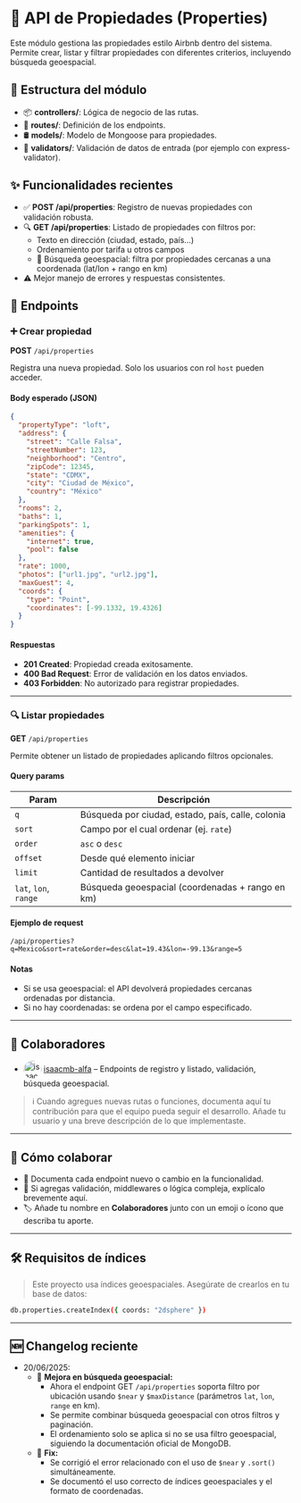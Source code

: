 # 🚀 API de Propiedades (Properties)

Este módulo gestiona las propiedades estilo Airbnb dentro del sistema. Permite crear, listar y filtrar propiedades con diferentes criterios, incluyendo búsqueda geoespacial.

## 📁 Estructura del módulo
- 📦 **controllers/**: Lógica de negocio de las rutas.
- 🔌 **routes/**: Definición de los endpoints.
- 🛢️ **models/**: Modelo de Mongoose para propiedades.
- 🧪 **validators/**: Validación de datos de entrada (por ejemplo con express-validator).

## ✨ Funcionalidades recientes
- ✅ **POST /api/properties**: Registro de nuevas propiedades con validación robusta.
- 🔍 **GET /api/properties**: Listado de propiedades con filtros por:
  - Texto en dirección (ciudad, estado, país…)
  - Ordenamiento por tarifa u otros campos
  - 📌 Búsqueda geoespacial: filtra por propiedades cercanas a una coordenada (lat/lon + rango en km)
- ⚠️ Mejor manejo de errores y respuestas consistentes.

## 📌 Endpoints

### ➕ Crear propiedad
**POST** `/api/properties`

Registra una nueva propiedad. Solo los usuarios con rol `host` pueden acceder.

#### Body esperado (JSON)

```json
{
  "propertyType": "loft",
  "address": {
    "street": "Calle Falsa",
    "streetNumber": 123,
    "neighborhood": "Centro",
    "zipCode": 12345,
    "state": "CDMX",
    "city": "Ciudad de México",
    "country": "México"
  },
  "rooms": 2,
  "baths": 1,
  "parkingSpots": 1,
  "amenities": {
    "internet": true,
    "pool": false
  },
  "rate": 1000,
  "photos": ["url1.jpg", "url2.jpg"],
  "maxGuest": 4,
  "coords": {
    "type": "Point",
    "coordinates": [-99.1332, 19.4326]
  }
}
````

#### Respuestas

* **201 Created**: Propiedad creada exitosamente.
* **400 Bad Request**: Error de validación en los datos enviados.
* **403 Forbidden**: No autorizado para registrar propiedades.

---

### 🔍 Listar propiedades

**GET** `/api/properties`

Permite obtener un listado de propiedades aplicando filtros opcionales.

#### Query params

| Param                 | Descripción                                       |
| --------------------- | ------------------------------------------------- |
| `q`                   | Búsqueda por ciudad, estado, país, calle, colonia |
| `sort`                | Campo por el cual ordenar (ej. `rate`)            |
| `order`               | `asc` o `desc`                                    |
| `offset`              | Desde qué elemento iniciar                        |
| `limit`               | Cantidad de resultados a devolver                 |
| `lat`, `lon`, `range` | Búsqueda geoespacial (coordenadas + rango en km)  |

#### Ejemplo de request

```
/api/properties?q=Mexico&sort=rate&order=desc&lat=19.43&lon=-99.13&range=5
```

#### Notas

* Si se usa geoespacial: el API devolverá propiedades cercanas ordenadas por distancia.
* Si no hay coordenadas: se ordena por el campo especificado.

---

## 👥 Colaboradores

* <img src="https://github.com/isaacmb-alfa.png" width="32" height="32" style="border-radius:50%;vertical-align:middle;" alt="isaacmb-alfa"/> [isaacmb-alfa](https://github.com/isaacmb-alfa) – Endpoints de registro y listado, validación, búsqueda geoespacial.

> ℹ️ Cuando agregues nuevas rutas o funciones, documenta aquí tu contribución para que el equipo pueda seguir el desarrollo. Añade tu usuario y una breve descripción de lo que implementaste.

---

## 📝 Cómo colaborar

* 🚀 Documenta cada endpoint nuevo o cambio en la funcionalidad.
* 📌 Si agregas validación, middlewares o lógica compleja, explícalo brevemente aquí.
* 🏷️ Añade tu nombre en **Colaboradores** junto con un emoji o ícono que describa tu aporte.

---

## 🛠️ Requisitos de índices

> Este proyecto usa índices geoespaciales. Asegúrate de crearlos en tu base de datos:

```bash
db.properties.createIndex({ coords: "2dsphere" })
```

---

## 🆕 Changelog reciente

- 20/06/2025: 
  - 🔄 **Mejora en búsqueda geoespacial:**
    - Ahora el endpoint GET `/api/properties` soporta filtro por ubicación usando `$near` y `$maxDistance` (parámetros `lat`, `lon`, `range` en km).
    - Se permite combinar búsqueda geoespacial con otros filtros y paginación.
    - El ordenamiento solo se aplica si no se usa filtro geoespacial, siguiendo la documentación oficial de MongoDB.
  - 🐞 **Fix:**
    - Se corrigió el error relacionado con el uso de `$near` y `.sort()` simultáneamente.
    - Se documentó el uso correcto de índices geoespaciales y el formato de coordenadas.
